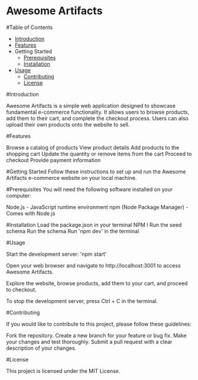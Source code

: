 # Awesome Artifacts

#Table of Contents
  
- [Introduction](#Introduction)
- [Features](#Features)
- Getting Started
    - [Prerequisites](#Prerequisites)
    - [Installation](#installation)
- [Usage](#Usage)
    - [Contributing](#Contributing)
    - [License](#license)


#Introduction

Awesome Artifacts is a simple web application designed to showcase fundamental e-commerce functionality. It allows users to browse products, add them to their cart, and complete the checkout process. Users can also upload their own products onto the website to sell.

#Features

Browse a catalog of products
View product details
Add products to the shopping cart
Update the quantity or remove items from the cart
Proceed to checkout
Provide payment information

#Getting Started
Follow these instructions to set up and run the Awesome Artifacts e-commerce website on your local machine.

#Prerequisites
You will need the following software installed on your computer:

Node.js - JavaScript runtime environment
npm (Node Package Manager) - Comes with Node.js

#Installation
Load the package.json in your terminal  NPM I 
Run the seed schema 
Run the schema 
Run 'npm dev' in the terminal

#Usage

Start the development server: 'npm start'

Open your web browser and navigate to http://localhost:3001 to access Awesome Artifacts.

Explore the website, browse products, add them to your cart, and proceed to checkout. 

To stop the development server, press Ctrl + C in the terminal.

#Contributing

If you would like to contribute to this project, please follow these guidelines:

Fork the repository.
Create a new branch for your feature or bug fix.
Make your changes and test thoroughly.
Submit a pull request with a clear description of your changes.

#License

This project is licensed under the MIT License.


